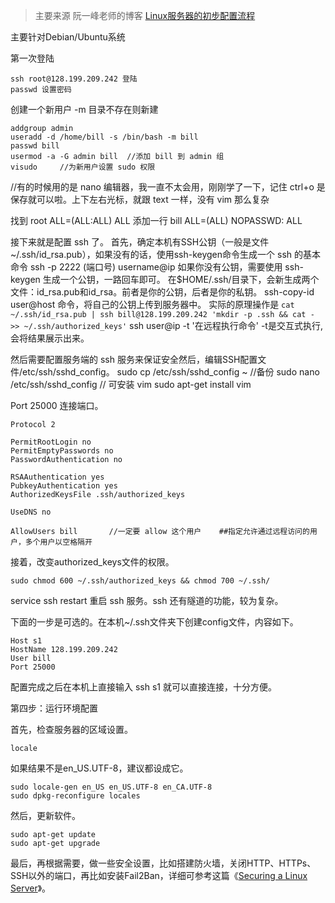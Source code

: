 > 主要来源 阮一峰老师的博客 [Linux服务器的初步配置流程](http://www.ruanyifeng.com/blog/2014/03/server_setup.html)

主要针对Debian/Ubuntu系统

第一次登陆

    ssh root@128.199.209.242 登陆
    passwd 设置密码

创建一个新用户 -m 目录不存在则新建

    addgroup admin
    useradd -d /home/bill -s /bin/bash -m bill  
    passwd bill 
    usermod -a -G admin bill  //添加 bill 到 admin 组
    visudo     //为新用户设置 sudo 权限
  

//有的时候用的是 nano 编辑器，我一直不太会用，刚刚学了一下，记住 ctrl+o 是保存就可以啦。上下左右光标，就跟 text 一样，没有 vim 那么复杂

找到 
root    ALL=(ALL:ALL) ALL
添加一行
bill    ALL=(ALL) NOPASSWD: ALL

接下来就是配置 ssh 了。
首先，确定本机有SSH公钥（一般是文件~/.ssh/id_rsa.pub），如果没有的话，使用ssh-keygen命令生成一个
ssh 的基本命令  ssh -p 2222 (端口号)  username@ip 
如果你没有公钥，需要使用 ssh-keygen 生成一个公钥，一路回车即可。
在$HOME/.ssh/目录下，会新生成两个文件：id_rsa.pub和id_rsa。前者是你的公钥，后者是你的私钥。
ssh-copy-id user@host 命令，将自己的公钥上传到服务器中。
实际的原理操作是
`cat ~/.ssh/id_rsa.pub | ssh bill@128.199.209.242 'mkdir -p .ssh && cat - >> ~/.ssh/authorized_keys'`
ssh user@ip -t '在远程执行命令'        -t是交互式执行,会将结果展示出来。

然后需要配置服务端的 ssh 服务来保证安全然后，编辑SSH配置文件/etc/ssh/sshd_config。
sudo cp /etc/ssh/sshd_config ~ //备份
sudo nano /etc/ssh/sshd_config // 可安装 vim sudo apt-get install vim

Port 25000 连接端口。

```
Protocol 2

PermitRootLogin no
PermitEmptyPasswords no
PasswordAuthentication no

RSAAuthentication yes
PubkeyAuthentication yes
AuthorizedKeysFile .ssh/authorized_keys

UseDNS no

AllowUsers bill       //一定要 allow 这个用户    ##指定允许通过远程访问的用户，多个用户以空格隔开
```


接着，改变authorized_keys文件的权限。


    sudo chmod 600 ~/.ssh/authorized_keys && chmod 700 ~/.ssh/


service ssh restart 重启 ssh 服务。ssh 还有隧道的功能，较为复杂。

下面的一步是可选的。在本机~/.ssh文件夹下创建config文件，内容如下。


    Host s1
    HostName 128.199.209.242
    User bill
    Port 25000

配置完成之后在本机上直接输入 ssh s1 就可以直接连接，十分方便。

第四步：运行环境配置

首先，检查服务器的区域设置。


    locale

如果结果不是en_US.UTF-8，建议都设成它。


    sudo locale-gen en_US en_US.UTF-8 en_CA.UTF-8
    sudo dpkg-reconfigure locales

然后，更新软件。


    sudo apt-get update
    sudo apt-get upgrade


最后，再根据需要，做一些安全设置，比如搭建防火墙，关闭HTTP、HTTPs、SSH以外的端口，再比如安装Fail2Ban，详细可参考这篇《[Securing a Linux Server](http://spenserj.com/blog/2013/07/15/securing-a-linux-server/)》。








